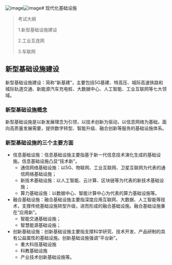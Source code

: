 ![image](https://github.com/wangyufengx/ruankao/assets/30011407/a23337d4-5a7c-42d8-9500-7a56e4db591a)![image](https://github.com/wangyufengx/ruankao/assets/30011407/b3b53cde-8afe-4d56-9356-0e357c04c256)# 现代化基础设施

> 考试大纲
>
> 1.新型基础设施建设
>
> 2.工业互连网
>
> 3.车联网

## 新型基础设施建设

新型基础设施建设：简称“新基建”，主要包括5G基建、特高压、城际高速铁路和城际轨道交通、新能源汽车充电桩、大数据中心、人工智能、工业互联网等七大领域。

### 新型基础设施概念

新型基础设施是以新发展理念为引领，以技术创新为驱动，以信息网络为基础，面向高质量发展需要，提供数字转型、智能升级、融合创新等服务的基础设施体系。

### 新型基础设施的三个主要方面

- 信息基础设施：信息基础设施主要指基于新一代信息技术演化生成的基础设施。信息基础设施凸显“技术新”。
  - 通信网络基础设施：以5G、物联网、工业互联网、卫星互联网为代表的通信网络基础设施；
  - 新技术基础设施：以人工智能、云计算、区块链等为代表的新技术基础设施；
  - 算力基础设施：以数据中心、智能计算中心为代表的算力基础设施等。
- 融合基础设施：融合基础设施主要指深度应用互联网、大数据、人工智能等技术，支撑传统基础设施转型升级，进而形成的融合基础设施。融合基础设施重在“应用新”。
  - 智能交通基础设施；
  - 智慧能源基础设施；
- 创新基础设施：创新基础设施主要指支撑科学研究、技术开发、产品研制的具有公益属性的基础设施。创新基础设施强调“平台新”。
  - 重大科技基础设施
  - 科教基础设施
  - 产业技术创新基础设施等。


  
